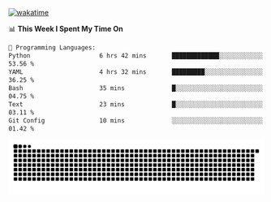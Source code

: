 [![wakatime](https://wakatime.com/badge/user/384f91c6-4eee-411f-8f3b-1b691f58a544.svg)](https://wakatime.com/@384f91c6-4eee-411f-8f3b-1b691f58a544)

<!--START_SECTION:waka-->
📊 **This Week I Spent My Time On** 

```text
💬 Programming Languages: 
Python                   6 hrs 42 mins       █████████████░░░░░░░░░░░░   53.56 % 
YAML                     4 hrs 32 mins       █████████░░░░░░░░░░░░░░░░   36.25 % 
Bash                     35 mins             █░░░░░░░░░░░░░░░░░░░░░░░░   04.75 % 
Text                     23 mins             █░░░░░░░░░░░░░░░░░░░░░░░░   03.11 % 
Git Config               10 mins             ░░░░░░░░░░░░░░░░░░░░░░░░░   01.42 % 
```


<!--END_SECTION:waka-->

<picture>
  <source media="(prefers-color-scheme: dark)" srcset="https://raw.githubusercontent.com/fuwx295/fuwx295/output/github-contribution-grid-snake-dark.svg">
  <source media="(prefers-color-scheme: light)" srcset="https://raw.githubusercontent.com/fuwx295/fuwx295/output/github-contribution-grid-snake.svg">
  <img alt="github contribution grid snake animation" src="https://raw.githubusercontent.com/fuwx295/fuwx295/output/github-contribution-grid-snake.svg">
</picture>
